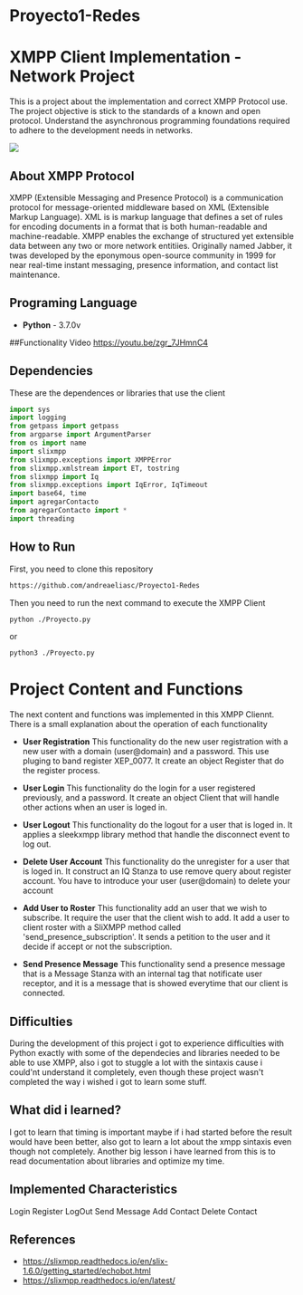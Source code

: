 # Proyecto1-Redes

# XMPP Client Implementation - Network Project

This is a project about the implementation and correct XMPP Protocol use. The project objective is 
stick to the standards of a known and open protocol. Understand the asynchronous programming foundations 
required to adhere to the development needs in networks.

<img src="https://upload.wikimedia.org/wikipedia/commons/thumb/9/95/XMPP_logo.svg/220px-XMPP_logo.svg.png">

## About XMPP Protocol

XMPP (Extensible Messaging and Presence Protocol) is a communication protocol for message-oriented middleware 
based on XML (Extensible Markup Language). XML is is markup language that defines a set of rules for encoding 
documents in a format that is both human-readable and machine-readable. XMPP enables the exchange of structured 
yet extensible data between any two or more network entitiies. Originally named Jabber, it twas developed by the 
eponymous open-source community in 1999 for near real-time instant messaging, presence information, and contact 
list maintenance.

## Programing Language
- **Python** - 3.7.0v

##Functionality Video
https://youtu.be/zgr_7JHmnC4


## Dependencies
These are the dependences or libraries that use the client

```python
import sys
import logging
from getpass import getpass
from argparse import ArgumentParser
from os import name
import slixmpp
from slixmpp.exceptions import XMPPError
from slixmpp.xmlstream import ET, tostring
from slixmpp import Iq
from slixmpp.exceptions import IqError, IqTimeout
import base64, time
import agregarContacto
from agregarContacto import *
import threading
```

## How to Run
First, you need to clone this repository
```bash
https://github.com/andreaeliasc/Proyecto1-Redes
```

Then you need to run the next command to execute the XMPP Client

```bash
python ./Proyecto.py
```
or
```bash
python3 ./Proyecto.py
```

# Project Content and Functions
The next content and functions was implemented in this XMPP Cliennt. 
There is a small explanation about the operation of each functionality

- **User Registration** 
This functionality do the new user registration with a new user with a domain 
(user@domain) and a password. This use pluging to band register XEP_0077. It
create an object Register that do the register process.

- **User Login** 
This functionality do the login for a user registered previously, and 
a password. It create an object Client that will handle other actions when 
an user is loged in.

- **User Logout** 
This functionality do the logout for a user that is loged in. It applies a 
sleekxmpp library method that handle the disconnect event to log out. 

- **Delete User Account** 
This functionality do the unregister for a user that is loged in. It 
construct an IQ Stanza to use remove query about register account. You have 
to introduce your user (user@domain) to delete your account

- **Add User to Roster** 
This functionality add an user that we wish to subscribe. It require the user 
that the client wish to add. It add a user to client roster with a SliXMPP 
method called 'send_presence_subscription'. It sends a petition to the user and 
it decide if accept or not the subscription.

- **Send Presence Message** 
This functionality send a presence message that is a Message Stanza with 
an internal tag that notificate user receptor, and it is a message that is
showed everytime that our client is connected.


## Difficulties
During the development of this project i got to experience difficulties with
Python exactly with some of the dependecies and libraries needed to be able
to use XMPP, also i got to stuggle a lot with the sintaxis cause i could'nt 
understand it completely, even though these project wasn't completed the way i 
wished i got to learn some stuff.

## What did i learned?
I got to learn that timing is important maybe if i had started before the 
result would have been better, also got to learn a lot about the xmpp sintaxis
even though not completely. Another big lesson i have learned from this is to 
read documentation about libraries and optimize my time.


## Implemented Characteristics
Login
Register
LogOut
Send Message
Add Contact
Delete Contact



## References
- https://slixmpp.readthedocs.io/en/slix-1.6.0/getting_started/echobot.html
- https://slixmpp.readthedocs.io/en/latest/